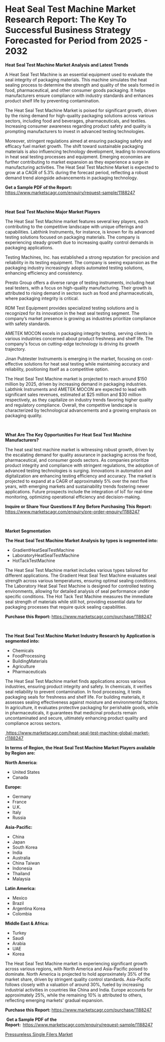 <p><h1>Heat Seal Test Machine Market Research Report: The Key To Successful Business Strategy Forecasted for Period from 2025 - 2032</h1></p><p><strong>Heat Seal Test Machine Market Analysis and Latest Trends</strong></p>
<p><p>A Heat Seal Test Machine is an essential equipment used to evaluate the seal integrity of packaging materials. This machine simulates the heat sealing process to determine the strength and quality of the seals formed in food, pharmaceutical, and other consumer goods packaging. It helps manufacturers ensure compliance with industry standards and enhances product shelf life by preventing contamination.</p><p>The Heat Seal Test Machine Market is poised for significant growth, driven by the rising demand for high-quality packaging solutions across various sectors, including food and beverages, pharmaceuticals, and textiles. Increasing consumer awareness regarding product safety and quality is prompting manufacturers to invest in advanced testing technologies. </p><p>Moreover, stringent regulations aimed at ensuring packaging safety and efficacy fuel market growth. The shift toward sustainable packaging materials is also influencing technology development, leading to innovations in heat seal testing processes and equipment. Emerging economies are further contributing to market expansion as they experience a surge in manufacturing activities. The Heat Seal Test Machine Market is expected to grow at a CAGR of 5.3% during the forecast period, reflecting a robust demand trend alongside advancements in packaging technology.</p></p>
<p><strong>Get a Sample PDF of the Report:&nbsp;</strong> <a href="https://www.marketscagr.com/enquiry/request-sample/1188247?utm_campaign=1932&utm_medium=2&utm_source=Github&utm_content=ia&utm_term=30032025&utm_id=heat-seal-test-machine">https://www.marketscagr.com/enquiry/request-sample/1188247</a></p>
<p>&nbsp;</p>
<p><strong>Heat Seal Test Machine Major Market Players</strong></p>
<p><p>The Heat Seal Test Machine market features several key players, each contributing to the competitive landscape with unique offerings and capabilities. Labthink Instruments, for instance, is known for its advanced testing solutions focused on packaging materials. The company is experiencing steady growth due to increasing quality control demands in packaging applications.</p><p>Testing Machines, Inc. has established a strong reputation for precision and reliability in its testing equipment. The company is seeing expansion as the packaging industry increasingly adopts automated testing solutions, enhancing efficiency and consistency.</p><p>Presto Group offers a diverse range of testing instruments, including heat seal testers, with a focus on high-quality manufacturing. Their growth is attributed to rising demand in sectors such as food and pharmaceuticals, where packaging integrity is critical.</p><p>RDM Test Equipment provides specialized testing solutions and is recognized for its innovation in the heat seal testing segment. The company’s market presence is growing as industries prioritize compliance with safety standards.</p><p>AMETEK MOCON excels in packaging integrity testing, serving clients in various industries concerned about product freshness and shelf life. The company's focus on cutting-edge technology is driving its growth trajectory.</p><p>Jinan Pubtester Instruments is emerging in the market, focusing on cost-effective solutions for heat seal testing while maintaining accuracy and reliability, positioning itself as a competitive option.</p><p>The Heat Seal Test Machine market is projected to reach around $150 million by 2025, driven by increasing demand in packaging industries. Labthink Instruments and AMETEK MOCON are expected to lead with significant sales revenues, estimated at $25 million and $30 million respectively, as they capitalize on industry trends favoring higher quality and regulatory compliance. Overall, the competitive landscape is characterized by technological advancements and a growing emphasis on packaging quality.</p></p>
<p>&nbsp;</p>
<p><strong>What Are The Key Opportunities For Heat Seal Test Machine Manufacturers?</strong></p>
<p><p>The heat seal test machine market is witnessing robust growth, driven by the escalating demand for quality assurance in packaging across the food, pharmaceutical, and consumer goods sectors. As companies prioritize product integrity and compliance with stringent regulations, the adoption of advanced testing technologies is surging. Innovations in automation and digitalization are enhancing testing efficiency and accuracy. The market is projected to expand at a CAGR of approximately 5% over the next five years, with emerging markets and sustainability trends fostering newer applications. Future prospects include the integration of IoT for real-time monitoring, optimizing operational efficiency and decision-making.</p></p>
<p><strong>Inquire or Share Your Questions If Any Before Purchasing This Report:</strong> <a href="https://www.marketscagr.com/enquiry/pre-order-enquiry/1188247?utm_campaign=1932&utm_medium=2&utm_source=Github&utm_content=ia&utm_term=30032025&utm_id=heat-seal-test-machine">https://www.marketscagr.com/enquiry/pre-order-enquiry/1188247</a></p>
<p>&nbsp;</p>
<p><strong>Market Segmentation</strong></p>
<p><strong>The Heat Seal Test Machine Market Analysis by types is segmented into:</strong></p>
<p><ul><li>GradientHeatSealTestMachine</li><li>LaboratoryHeatSealTestMachine</li><li>HotTackTestMachine</li></ul></p>
<p><p>The Heat Seal Test Machine market includes various types tailored for different applications. The Gradient Heat Seal Test Machine evaluates seal strength across various temperatures, ensuring optimal sealing conditions. The Laboratory Heat Seal Test Machine is designed for controlled testing environments, allowing for detailed analysis of seal performance under specific conditions. The Hot Tack Test Machine measures the immediate seal strength of materials while still hot, providing essential data for packaging processes that require quick sealing capabilities.</p></p>
<p><strong>Purchase this Report:&nbsp;</strong><a href="https://www.marketscagr.com/purchase/1188247?utm_campaign=1932&utm_medium=2&utm_source=Github&utm_content=ia&utm_term=30032025&utm_id=heat-seal-test-machine">https://www.marketscagr.com/purchase/1188247</a></p>
<p>&nbsp;</p>
<p><strong>The Heat Seal Test Machine Market Industry Research by Application is segmented into:</strong></p>
<p><ul><li>Chemicals</li><li>FoodProcessing</li><li>BuildingMaterials</li><li>Agriculture</li><li>Pharmaceuticals</li></ul></p>
<p><p>The Heat Seal Test Machine market finds applications across various industries, ensuring product integrity and safety. In chemicals, it verifies seal reliability to prevent contamination. In food processing, it tests packaging seals for freshness and shelf life. For building materials, it assesses sealing effectiveness against moisture and environmental factors. In agriculture, it evaluates protective packaging for perishable goods, while in pharmaceuticals, it guarantees that medicinal products remain uncontaminated and secure, ultimately enhancing product quality and compliance across sectors.</p></p>
<p><a href="https://www.marketscagr.com/heat-seal-test-machine-global-market-r1188247?utm_campaign=1932&utm_medium=2&utm_source=Github&utm_content=ia&utm_term=30032025&utm_id=heat-seal-test-machine">&nbsp;https://www.marketscagr.com/heat-seal-test-machine-global-market-r1188247</a></p>
<p><strong>In terms of Region, the Heat Seal Test Machine Market Players available by Region are:</strong></p>
<p>
    <p> <strong> North America: </strong>
        <ul>
            <li>United States</li>
            <li>Canada</li>
        </ul>
        </p> 
    <p> <strong> Europe: </strong>
        <ul>
            <li>Germany</li>
            <li>France</li>
            <li>U.K.</li>
            <li>Italy</li>
            <li>Russia</li>
        </ul>
        </p> 
    <p> <strong> Asia-Pacific: </strong>
        <ul>
            <li>China</li>
            <li>Japan</li>
            <li>South Korea</li>
            <li>India</li>
            <li>Australia</li>
            <li>China Taiwan</li>
            <li>Indonesia</li>
            <li>Thailand</li>
            <li>Malaysia</li>
        </ul>
        </p> 
    <p> <strong> Latin America: </strong>
        <ul>
            <li>Mexico</li>
            <li>Brazil</li>
            <li>Argentina Korea</li>
            <li>Colombia</li>
        </ul>
        </p> 
    <p> <strong> Middle East & Africa: </strong>
        <ul>
            <li>Turkey</li>
            <li>Saudi</li>
            <li>Arabia</li>
            <li>UAE</li>
            <li>Korea</li>
        </ul>
    </p>
    </p>
<p><p>The Heat Seal Test Machine market is experiencing significant growth across various regions, with North America and Asia-Pacific poised to dominate. North America is projected to hold approximately 35% of the market share, driven by stringent quality control standards. Asia-Pacific follows closely with a valuation of around 30%, fueled by increasing industrial activities in countries like China and India. Europe accounts for approximately 25%, while the remaining 10% is attributed to others, reflecting emerging markets' gradual expansion.</p></p>
<p><strong>Purchase this Report: </strong><a href="https://www.marketscagr.com/purchase/1188247?utm_campaign=1932&utm_medium=2&utm_source=Github&utm_content=ia&utm_term=30032025&utm_id=heat-seal-test-machine">https://www.marketscagr.com/purchase/1188247</a></p>
<p>&nbsp;<strong>Get a Sample PDF of the Report:&nbsp;&nbsp;</strong><a href="https://www.marketscagr.com/enquiry/request-sample/1188247?utm_campaign=1932&utm_medium=2&utm_source=Github&utm_content=ia&utm_term=30032025&utm_id=heat-seal-test-machine">https://www.marketscagr.com/enquiry/request-sample/1188247</a></p>
<p><strong></strong></p>
<p><p><a href="https://github.com/luckyshygirl/Market-Research-Report-List-7/blob/main/pressureless-single-filers-market.md?utm_campaign=1932&utm_medium=2&utm_source=Github&utm_content=ia&utm_term=30032025&utm_id=heat-seal-test-machine">Pressureless Single Filers Market</a></p></p>